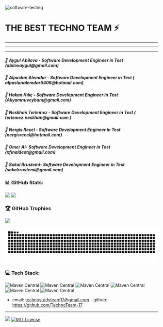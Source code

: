

![software-testing](https://github.com/TechnoTeam-17/TechnoTeam-17/assets/142696425/31c8959f-62b2-4501-b794-b53d56caa11e)






<h1 left="right"> THE BEST TECHNO TEAM ⚡</h1> 

---
---
---
<h5 left="center">👋 Aygul Abilova - Software Development Engineer in Test (abilovaygul@gmail.com) </h5> 
<h5 left="center">👋 Alpaslan Alemdar - Software Development Engineer in Test ( alpaslanalemdar5406@hotmail.com)</h5> 
<h5 left="center">👋 Hakan Kılıç - Software Development Engineer in Test (Aliyamnuveybam@gmail.com)</h5> 
<h5 left="center">👋 Neslihan Terlemez - Software Development Engineer in Test ( terlemez.neslihan@gmail.com )</h5> 
<h5 left="center">👋 Nergis Reçel - Software Development Engineer in Test (nergisrecel@hotmail.com)</h5> 
<h5 left="center">👋 Omer Al- Software Development Engineer in Test (xfinaldest@gmail.com)</h5> 
<h5 left="center">👋 Sokol Rrustemi- Software Development Engineer in Test (sokolrrustemi@gmail.com)</h5> 


### 📊 GitHub Stats:
![](https://github-readme-stats.vercel.app/api?username=TechnoTeam-17&theme=dark&include_all_commits=true&count_private=true)
![](https://github-readme-stats.vercel.app/api/top-langs/?username=TechnoTeam-17&theme=dark&hide=javascript,html&include_all_commits=true&count_private=true)

### 🏆 GitHub Trophies
 ![](https://github-profile-trophy.vercel.app/?username=TechnoTeam-17&theme=radical&no-frame=true&no-bg=false&margin-w=4)
 
 ![](https://github.com/BEPb/BEPb/raw/output/github-contribution-grid-snake.svg)

### 💻 Tech Stack:
![Maven Central](https://img.shields.io/maven-central/v/org.seleniumhq.selenium/selenium-java?versionSuffix=4.11.0&label=Selenium)
![Maven Central](https://img.shields.io/maven-central/v/io.cucumber/cucumber-java?versionSuffix=7.9.0&label=Cucumber)
![Maven Central](https://img.shields.io/maven-central/v/org.testng/testng?versionSuffix=7.7.0&label=TestNG)
![Maven Central](https://img.shields.io/maven-central/v/org.slf4j/slf4j-api?versionSuffix=1.8.0-beta2&label=Slf4j)
![Maven Central](https://img.shields.io/maven-central/v/org.apache.commons/commons-lang3?versionSuffix=3.12.0&label=Apache%20Commons)
![Maven Central](https://img.shields.io/maven-central/v/tech.grasshopper/extentreports-cucumber7-adapter?versionSuffix=1.9.2&label=Grashopper)


- email:  technostudyteam17@gmail.com - github: https://github.com/TechnoTeam-17
---

[![](https://visitor-badge.laobi.icu/badge?page_id=TechnoTeam-17)](#)
[![MIT License](https://img.shields.io/badge/License-MIT-green.svg)](https://choosealicense.com/licenses/mit/)








